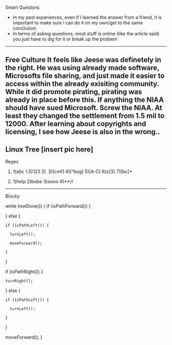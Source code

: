 Smart Questons
- In my past experiences, even if I learned the answer from a friend, it is important to make sure I can do it on my own/get to
  the same conclusion. 
- In terms of asking questions, most stuff is online (like the article said) you just have to dig for it or break up the problem
--------
Free Culture
It feels like Jeese was definetely in the right. He was using already made software, Microsofts file sharing, and just made it
easier to access within the already exisiting community. While it did promote pirating, pirating was already in place before this. If anything the NIAA should have sued Microsoft. Screw the NIAA. At least they changed the settlement from 1.5 mil to 12000. After learning about copyrights and licensing, I see how Jeese is also in the wrong..
--------
Linux Tree
[insert pic here]
-------
Regex

1.  1)abc 1.5)123 2)\. 3)[cmf] 4)[^bog] 5)[A-C] 6)z{3} 7)[bc]+

2.  1)help 2)bobe 3)oooo 4)**//
  
--------

Blocky

while (notDone()) {
  if (isPathForward()) {
  
  } else {
  
    if (isPathLeft()) {
  
      turnLeft();
  
      moveForward();
  
    }
  
  }

  if (isPathRight()) {

    turnRight();

  } else {

    if (isPathLeft()) {

      turnLeft();

    }
  }
  
  moveForward();
}
